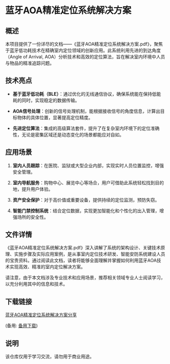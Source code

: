 # 蓝牙AOA精准定位系统解决方案

## 概述

本项目提供了一份详尽的文档——《蓝牙AOA精准定位系统解决方案.pdf》，聚焦于蓝牙低功耗技术在精确室内定位领域的创新应用。此系统利用先进的到达角度（Angle of Arrival, AOA）分析技术和高效的定位算法，旨在解决室内环境中人员与物品的精准追踪问题。

## 技术亮点

- **基于蓝牙低功耗（BLE）**：通过优化的无线通信协议，确保系统能在保持低能耗的同时，实现稳定的数据传输。
  
- **AOA信号处理**：创新的信号处理机制，能根据接收信号的角度信息，计算出目标物体的具体位置，显著提高定位精度。

- **先进定位算法**：集成的高级算法套件，提升了在复杂室内环境下的定位准确性，无论是密集区域还是动态变化的场景都能应对自如。

## 应用场景

1. **室内人员跟踪**：在医院、监狱或大型企业内部，实现实时人员位置监控，增强安全管理。
   
2. **室内导航服务**：购物中心、展览中心等场合，用户可借助此系统轻松找到目的地，提升用户体验。
   
3. **资产安全保护**：对于高价值或重要设备，提供持续的定位监测，预防失窃。
   
4. **智能门禁控制系统**：结合定位数据，实现更加智能化和个性化的出入管理，增强场所的安全性。

## 文件详情

《蓝牙AOA精准定位系统解决方案.pdf》深入讲解了系统的架构设计、关键技术原理、实施步骤及实际应用案例，是从事室内定位技术研发、智能安防系统建设人员的宝贵资料。通过阅读此文档，读者将能够全面理解并掌握如何利用蓝牙AOA技术实现高效、精准的室内定位解决方案。

请注意，由于本文档涉及专业技术和应用场景，推荐相关领域专业人士阅读学习，以充分利用其中的信息和技术。

## 下载链接
[蓝牙AOA精准定位系统解决方案分享](https://pan.quark.cn/s/b49aa90bab3d) 

(备用: [备用下载](https://pan.baidu.com/s/1tCeHmQzKp3Krlq9SjJO7Zg?pwd=1234))

## 说明

该仓库仅用于学习交流，请勿用于商业用途。
